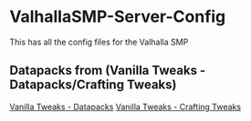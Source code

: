 # ValhallaSMP-Server-Config
This has all the config files for the Valhalla SMP


## Datapacks from (Vanilla Tweaks - Datapacks/Crafting Tweaks)
[Vanilla Tweaks - Datapacks](https://vanillatweaks.net/picker/datapacks/ "Datapacks")
[Vanilla Tweaks - Crafting Tweaks](https://vanillatweaks.net/picker/crafting-tweaks/ "Crafting Tweaks")
